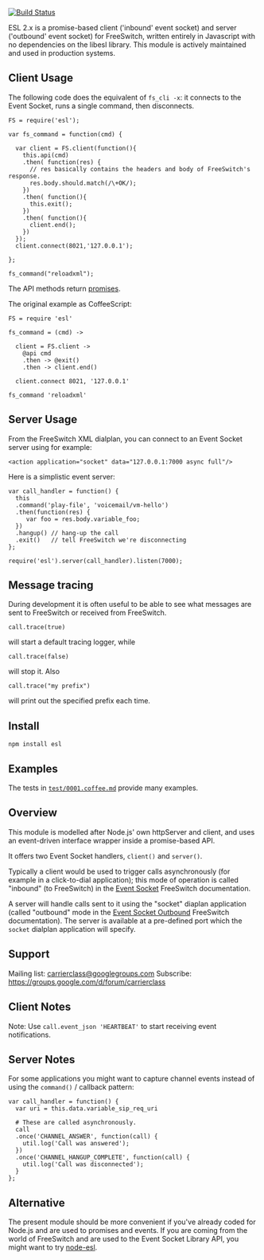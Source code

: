 [![Build Status](https://travis-ci.org/shimaore/esl.png?branch=co)](https://travis-ci.org/shimaore/esl)

ESL 2.x is a promise-based client ('inbound' event socket) and server ('outbound' event socket) for FreeSwitch, written entirely in Javascript with no dependencies on the libesl library.
This module is actively maintained and used in production systems.

Client Usage
------------

The following code does the equivalent of `fs_cli -x`: it connects to the Event Socket, runs a single command, then disconnects.

    FS = require('esl');

    var fs_command = function(cmd) {

      var client = FS.client(function(){
        this.api(cmd)
        .then( function(res) {
          // res basically contains the headers and body of FreeSwitch's response.
          res.body.should.match(/\+OK/);
        })
        .then( function(){
          this.exit();
        })
        .then( function(){
          client.end();
        })
      });
      client.connect(8021,'127.0.0.1');

    };

    fs_command("reloadxml");

The API methods return [promises](https://github.com/petkaantonov/bluebird/blob/master/API.md).

The original example as CoffeeScript:

    FS = require 'esl'

    fs_command = (cmd) ->

      client = FS.client ->
        @api cmd
        .then -> @exit()
        .then -> client.end()

      client.connect 8021, '127.0.0.1'

    fs_command 'reloadxml'

Server Usage
------------

From the FreeSwitch XML dialplan, you can connect to an Event Socket server using for example:

    <action application="socket" data="127.0.0.1:7000 async full"/>

Here is a simplistic event server:

    var call_handler = function() {
      this
      .command('play-file', 'voicemail/vm-hello')
      .then(function(res) {
         var foo = res.body.variable_foo;
      })
      .hangup() // hang-up the call
      .exit()   // tell FreeSwitch we're disconnecting
    };

    require('esl').server(call_handler).listen(7000);

Message tracing
---------------

During development it is often useful to be able to see what messages are sent to FreeSwitch or received from FreeSwitch.

    call.trace(true)

will start a default tracing logger, while

    call.trace(false)

will stop it. Also

    call.trace("my prefix")

will print out the specified prefix each time.

Install
-------

    npm install esl

Examples
--------

The tests in [`test/0001.coffee.md`](https://github.com/shimaore/esl/blob/master/test/0001.coffee.md) provide many examples.

Overview
--------

This module is modelled after Node.js' own httpServer and client, and uses an event-driven interface wrapper inside a promise-based API.

It offers two Event Socket handlers, `client()` and `server()`.

Typically a client would be used to trigger calls asynchronously (for example in a click-to-dial application); this mode of operation is called "inbound" (to FreeSwitch) in the [Event Socket](http://wiki.freeswitch.org/wiki/Event_Socket) FreeSwitch documentation.

A server will handle calls sent to it using the "socket" diaplan application (called "outbound" mode in the [Event Socket Outbound](http://wiki.freeswitch.org/wiki/Event_Socket_Outbound) FreeSwitch documentation).  The server is available at a pre-defined port which the `socket` dialplan application will specify.

Support
-------

Mailing list: <carrierclass@googlegroups.com>
Subscribe: <https://groups.google.com/d/forum/carrierclass>

Client Notes
------------

Note: Use `call.event_json 'HEARTBEAT'` to start receiving event notifications.

Server Notes
------------

For some applications you might want to capture channel events instead of using the `command()` / callback pattern:

    var call_handler = function() {
      var uri = this.data.variable_sip_req_uri

      # These are called asynchronously.
      call
      .once('CHANNEL_ANSWER', function(call) {
        util.log('Call was answered');
      })
      .once('CHANNEL_HANGUP_COMPLETE', function(call) {
        util.log('Call was disconnected');
      }
    };

Alternative
-----------

The present module should be more convenient if you've already coded for Node.js and are used to promises and events.
If you are coming from the world of FreeSwitch and are used to the Event Socket Library API, you might want to try [node-esl](https://github.com/englercj/node-esl).
